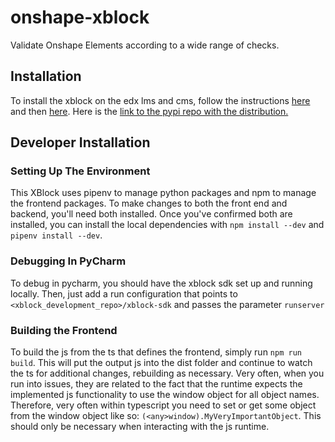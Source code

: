 # onshape-xblock
Validate Onshape Elements according to a wide range of checks. 

## Installation
To install the xblock on the edx lms and cms, follow the instructions 
[here](https://edx.readthedocs.io/projects/edx-installing-configuring-and-running/en/dogwood/configuration/install_xblock.html) and then [here](https://edx.readthedocs.io/projects/open-edx-building-and-running-a-course/en/latest/exercises_tools/enable_exercises_tools.html#enable-additional-exercises-and-tools).
Here is the [link to the pypi repo with the distribution.](https://pypi.org/project/onshape-xblock/)

## Developer Installation
### Setting Up The Environment
This XBlock uses pipenv to manage python packages and npm to manage the frontend packages. To make changes to both the front end and backend, you'll need both installed. Once you've confirmed both are installed, you can install the local dependencies with `npm install --dev` and `pipenv install --dev`.
### Debugging In PyCharm
To debug in pycharm, you should have the xblock sdk set up and running locally. Then, just add a run configuration that points to `<xblock_development_repo>/xblock-sdk` and passes the parameter `runserver`
### Building the Frontend
To build the js from the ts that defines the frontend, simply run `npm run build`. This will put the output js into the dist folder and continue to watch the ts for additional changes, rebuilding as necessary. Very often, when you run into issues, they are related to the fact that the runtime expects the implemented js functionality to use the window object for all object names. Therefore, very often within typescript you need to set or get some object from the window object like so: `(<any>window).MyVeryImportantObject`. This should only be necessary when interacting with the js runtime.